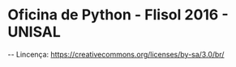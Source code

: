 # Oficina de Python - Flisol 2016 - UNISAL


--
Lincença: https://creativecommons.org/licenses/by-sa/3.0/br/
